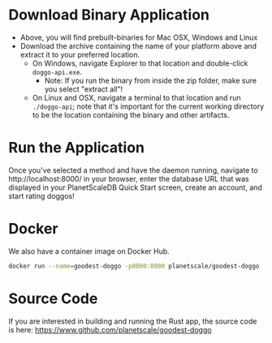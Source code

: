 
Download Binary Application
===========================

* Above, you will find prebuilt-binaries for Mac OSX, Windows and Linux
* Download the archive containing the name of your platform above and extract it to your preferred location.
  * On Windows, navigate Explorer to that location and double-click `doggo-api.exe`.
    * Note:  If you run the binary from inside the zip folder, make sure you select "extract all"!
  * On Linux and OSX, navigate a terminal to that location and run `./doggo-api`; note that it's important for the current working directory to be the location containing the binary and other artifacts.


Run the Application
===================
Once you've selected a method and have the daemon running, navigate to http://localhost:8000/ in your browser, enter the database URL that was displayed in your PlanetScaleDB Quick Start screen, create an account, and start rating doggos!

Docker
======

We also have a container image on Docker Hub.

```bash
docker run --name=goodest-doggo -p8000:8000 planetscale/goodest-doggo
```

Source Code
===========
If you are interested in building and running the Rust app, the source code is here: https://www.github.com/planetscale/goodest-doggo 







